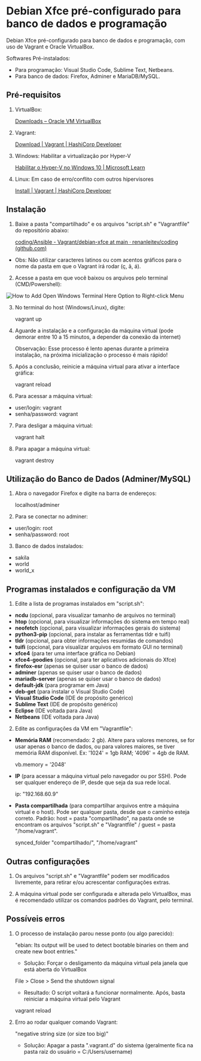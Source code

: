 # Debian Xfce pré-configurado para banco de dados e programação

Debian Xfce pré-configurado para banco de dados e programação, com uso de Vagrant e Oracle VirtualBox.

Softwares Pré-instalados: 

- Para programação: Visual Studio Code, Sublime Text, Netbeans.
- Para banco de dados: Firefox, Adminer e MariaDB/MySQL.

## Pré-requisitos

1) VirtualBox:

    [Downloads – Oracle VM VirtualBox](https://www.virtualbox.org/wiki/Downloads)

2) Vagrant:

    [Download | Vagrant | HashiCorp Developer](https://developer.hashicorp.com/vagrant/downloads)

3) Windows: Habilitar a virtualização por Hyper-V

    [Habilitar o Hyper-V no Windows 10 | Microsoft Learn](https://learn.microsoft.com/pt-br/virtualization/hyper-v-on-windows/quick-start/enable-hyper-v)
 
 4) Linux: Em caso de erro/conflito com outros hipervisores

    [Install | Vagrant | HashiCorp Developer](https://developer.hashicorp.com/vagrant/docs/installation)

## Instalação 
1) Baixe a pasta "compartilhado" e os arquivos "script.sh" e "Vagrantfile" do repositório abaixo:

    [coding/Ansible - Vagrant/debian-xfce at main · renanleitev/coding (github.com)](https://github.com/renanleitev/coding/tree/main/Ansible%20-%20Vagrant/debian-xfce)

- Obs: Não utilizar caracteres latinos ou com acentos gráficos para o nome da pasta em que o Vagrant irá rodar (ç, ã, á).

2) Acesse a pasta em que você baixou os arquivos pelo terminal (CMD/Powershell):

![How to Add Open Windows Terminal Here Option to Right-click Menu](https://i0.wp.com/windowsloop.com/wp-content/uploads/2020/01/open-Windows-terminal-here-Windows-featured.png?fit=1500%2C844&ssl=1)

3) No terminal do host (Windows/Linux), digite:

    vagrant up

4) Aguarde a instalação e a configuração da máquina virtual (pode demorar entre 10 a 15 minutos, a depender da conexão da internet)

    Observação: Esse processo é lento apenas durante a primeira instalação, na próxima inicialização o processo é mais rápido!

5) Após a conclusão, reinicie a máquina virtual para ativar a interface gráfica:

    vagrant reload

6) Para acessar a máquina virtual:

- user/login: vagrant
- senha/password: vagrant 

7) Para desligar a máquina virtual:

    vagrant halt

8) Para apagar a máquina virtual:

    vagrant destroy

## Utilização do Banco de Dados (Adminer/MySQL)

1) Abra o navegador Firefox e digite na barra de endereços:

    localhost/adminer

2) Para se conectar no adminer:

- user/login: root
- senha/password: root

3) Banco de dados instalados:

- sakila
- world
- world_x

## Programas instalados e configuração da VM

1) Edite a lista de programas instalados em "script.sh": 

- **ncdu** (opcional, para visualizar tamanho de arquivos no terminal)
- **htop** (opcional, para visualizar informações do sistema em tempo real)
- **neofetch** (opcional, para visualizar informações gerais do sistema)
- **python3-pip** (opcional, para instalar as ferramentas tldr e tuifi)
- **tldr** (opcional, para obter informações resumidas de comandos)
- **tuifi** (opcional, para visualizar arquivos em formato GUI no terminal)
- **xfce4** (para ter uma interface gráfica no Debian)
- **xfce4-goodies** (opcional, para ter aplicativos adicionais do Xfce)
- **firefox-esr** (apenas se quiser usar o banco de dados)
- **adminer** (apenas se quiser usar o banco de dados)
- **mariadb-server** (apenas se quiser usar o banco de dados)
- **default-jdk** (para programar em Java)
- **deb-get** (para instalar o Visual Studio Code)
- **Visual Studio Code** (IDE de propósito genérico)
- **Sublime Text** (IDE de propósito genérico)
- **Eclipse** (IDE voltada para Java)
- **Netbeans** (IDE voltada para Java)

2) Edite as configurações da VM em "Vagrantfile":

- **Memória RAM** (recomendado: 2 gb). Altere para valores menores, se for usar apenas o banco de dados, ou para valores maiores, se tiver memória RAM disponível. Ex: '1024' = 1gb RAM; '4096' = 4gb de RAM.	 

    vb.memory = '2048' 

- **IP** (para acessar a máquina virtual pelo navegador ou por SSH). Pode ser qualquer endereço de IP, desde que seja da sua rede local.

    ip: "192.168.60.9"

- **Pasta compartilhada** (para compartilhar arquivos entre a máquina virtual e o host). Pode ser qualquer pasta, desde que o caminho esteja correto. Padrão: host = pasta "compartilhado", na pasta onde se encontram os arquivos "script.sh" e "Vagrantfile" / guest = pasta "/home/vagrant".

    synced_folder "compartilhado/", "/home/vagrant"

## Outras configurações

1) Os arquivos "script.sh" e "Vagrantfile" podem ser modificados livremente, para retirar e/ou acrescentar configurações extras.

2) A máquina virtual pode ser configurada e alterada pelo VirtualBox, mas é recomendado utilizar os comandos padrões do Vagrant, pelo terminal. 

## Possíveis erros

1) O processo de instalação parou nesse ponto (ou algo parecido):

    "ebian: Its output will be used to detect bootable binaries on them and create new boot entries."

    - Solução: Forçar o desligamento da máquina virtual pela janela que está aberta do VirtualBox

    File > Close > Send the shutdown signal

    - Resultado: O script voltará a funcionar normalmente. Após, basta reiniciar a máquina virtual pelo Vagrant

    vagrant reload

2) Erro ao rodar qualquer comando Vagrant: 

    "negative string size (or size too big)"

    - Solução: Apagar a pasta ".vagrant.d" do sistema (geralmente fica na pasta raiz do usuário = C:/Users/username)
